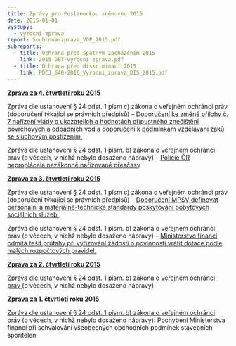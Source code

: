 ```yaml
---
title: Zprávy pro Poslaneckou sněmovnu 2015
date: 2015-01-01
vystupy:
  - vyrocni-zprava
report: Souhrnna-zprava_VOP_2015.pdf
subreports:
  - title: Ochrana před špatným zacházením 2015
    link: 2015-DET-vyrocni-zprava.pdf
  - title: Ochrana před diskriminací 2015
    link: PDCJ_640-2016_Vyrocni_zprava_DIS_2015.pdf
---
```


**[Zpráva za 4. čtvrtletí roku 2015](2015_4_Q.pdf)**

Zpráva dle ustanovení § 24 odst. 1 písm c) zákona o veřejném ochránci práv (doporučení týkající se právních předpisů) – [Doporučení ke změně přílohy č. 7 nařízení vlády o ukazatelích a hodnotách přípustného znečištění povrchových a odpadních vod a doporučení k podmínkám vzdělávání žáků se sluchovým postižením.](2015_4_Q-doporuceni.pdf)

Zpráva dle ustanovení § 24 odst. 1 písm. b) zákona o veřejném ochránci práv (o věcech, v nichž nebylo dosaženo nápravy) – [Policie ČR neproplácela nezákonně nařizované přesčasy](2015_4_Q-sankce.pdf)

**[Zpráva za 3. čtvrtletí roku 2015](2015_3_Q.pdf)**

Zpráva dle ustanovení § 24 odst. 1 písm c) zákona o veřejném ochránci práv (doporučení týkající se právních předpisů) – [Doporučení MPSV definovat personální a materiálně-technické standardy poskytování pobytových sociálních služeb.](2015_3_Q-doporuceni.pdf)

Zpráva dle ustanovení § 24 odst. 1 písm. b) zákona o veřejném ochránci práv (o věcech, v nichž nebylo dosaženo nápravy) – [Ministerstvo financí odmítá řešit průtahy při vyřizování žádosti o povinnosti vrátit dotace podle malých rozpočtových pravidel.](2015_3_Q-sankce.pdf)

**[Zpráva za 2. čtvrtletí roku 2015](2015_2_Q.pdf)**

[Zpráva dle ustanovení § 24 odst. 1 písm. b) zákona o veřejném ochránci práv ](2015_2_Q-sankce.pdf)
(o věcech, v nichž nebylo dosaženo nápravy)

**[Zpráva za 1. čtvrtletí roku 2015](2015_1_Q.pdf)**

[Zpráva dle ustanovení § 24 odst. 1 písm. b) zákona o veřejném ochránci práv ](2015_1_Q-sankce-MF.pdf)
(o věcech, v nichž nebylo dosaženo nápravy): Pochybení Ministerstva financí při schvalování všeobecných obchodních podmínek stavebních spořitelen
